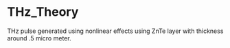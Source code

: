 # THz_Theory
THz pulse generated using nonlinear effects using ZnTe layer with thickness around .5 micro meter.  
